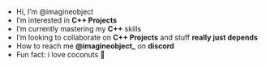 - Hi, I’m @imagineobject
- I’m interested in **C++ Projects**
- I’m currently mastering my **C++** skills
- I’m looking to collaborate on **C++ Projects** and stuff **really just depends**
- How to reach me **@imagineobject_** on **discord**
- Fun fact: i love coconuts 🥥
